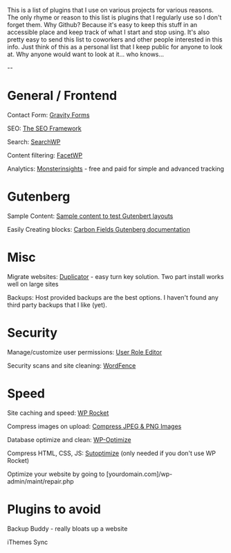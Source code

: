 This is a list of plugins that I use on various projects for various reasons. The only rhyme or reason to this list is plugins that I regularly use so I don't forget them. Why Github? Because it's easy to keep this stuff in an accessible place and keep track of what I start and stop using. It's also pretty easy to send this list to coworkers and other people interested in this info. Just think of this as a personal list that I keep public for anyone to look at. Why anyone would want to look at it... who knows...

--

# General / Frontend

Contact Form: [Gravity Forms](https://www.gravityforms.com/)

SEO: [The SEO Framework](https://theseoframework.com/)

Search: [SearchWP](https://searchwp.com/)

Content filtering: [FacetWP](https://facetwp.com/)

Analytics: [Monsterinsights](https://www.monsterinsights.com/) - free and paid for simple and advanced tracking


# Gutenberg

Sample Content: [Sample content to test Gutenbert layouts](https://gist.github.com/brianpurkiss/a75c7fd0d0b18b8cb0581dd7916b0ec8)

Easily Creating blocks: [Carbon Fields Gutenberg documentation](https://docs.carbonfields.net/#/containers/gutenberg-blocks)


# Misc

Migrate websites: [Duplicator](https://wordpress.org/plugins/duplicator/) - easy turn key solution. Two part install works well on large sites

Backups: Host provided backups are the best options. I haven't found any third party backups that I like (yet).


# Security

Manage/customize user permissions: [User Role Editor](https://wordpress.org/plugins/user-role-editor/)

Security scans and site cleaning: [WordFence](https://www.wordfence.com/)


# Speed

Site caching and speed: [WP Rocket](https://wp-rocket.me/)

Compress images on upload: [Compress JPEG & PNG Images](https://wordpress.org/plugins/tiny-compress-images/)

Database optimize and clean: [WP-Optimize](https://wordpress.org/plugins/wp-optimize/)

Compress HTML, CSS, JS: [Sutoptimize](https://wordpress.org/plugins/autoptimize/) (only needed if you don't use WP Rocket)

Optimize your website by going to [yourdomain.com]/wp-admin/maint/repair.php


# Plugins to avoid

Backup Buddy - really bloats up a website

iThemes Sync
